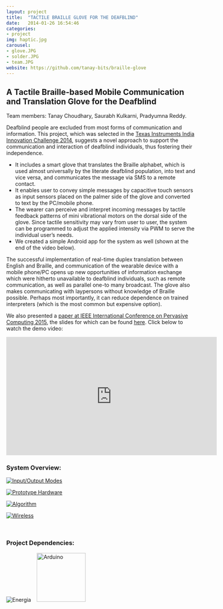 ```yaml
---
layout: project
title:  "TACTILE BRAILLE GLOVE FOR THE DEAFBLIND"
date:   2014-01-26 16:54:46
categories:
- project
img: haptic.jpg
carousel:
- glove.JPG
- solder.JPG
- team.JPG
website: https://github.com/tanay-bits/braille-glove
---
```

A Tactile Braille-based Mobile Communication and Translation Glove for the Deafblind
------------------------------

Team members: Tanay Choudhary, Saurabh Kulkarni, Pradyumna Reddy.   

Deafblind people are excluded from most forms of communication and information. This project, which was selected in the [Texas Instruments India Innovation Challenge 2014](https://e2e.ti.com/group/universityprogram/w/contests/2411.innovation-challenge-india), suggests a novel approach to support the communication and interaction of deafblind individuals, thus fostering their independence.

*   It includes a smart glove that translates the Braille alphabet, which is used almost universally by the literate deafblind population, into text and vice versa, and communicates the message via SMS to a remote contact. 
*   It enables user to convey simple messages by capacitive touch sensors as input sensors placed on the palmer side of the glove and converted to text by the PC/mobile phone. 
*   The wearer can perceive and interpret incoming messages by tactile feedback patterns of mini vibrational motors on the dorsal side of the glove. Since tactile sensitivity may vary from user to user, the system can be programmed to adjust the applied intensity via PWM to serve the individual user’s needs. 
*   We created a simple Android app for the system as well (shown at the end of the video below).  

The successful implementation of real-time duplex translation between English and Braille, and communication of the wearable device with a mobile phone/PC opens up new opportunities of information exchange which were hitherto unavailable to deafblind individuals, such as remote communication, as well as parallel one-to many broadcast. The glove also makes communicating with laypersons without knowledge of Braille possible. Perhaps most importantly, it can reduce dependence on trained interpreters (which is the most common but expensive option).  

We also presented a [paper at IEEE International Conference on Pervasive Computing 2015](http://dx.doi.org/10.1109/PERVASIVE.2015.7087033), the slides for which can be found [here](https://docs.google.com/presentation/d/1R4dQdzcAwUj9ac4KicE1NXhzODKzou9lrBKYr4DCpxQ/edit?usp=sharing). Click below to watch the demo video:

<iframe width="560" height="315" src="https://www.youtube.com/embed/ONnZ_HP-dzM" frameborder="0" allowfullscreen></iframe> 

### System Overview:  

[![Input/Output Modes](http://i.imgur.com/wnVoP3r.png?1)](http://i.imgur.com/wnVoP3r.png?1 "Click to see full image")  

[![Prototype Hardware](http://i.imgur.com/bFXVYvd.jpg?1)](http://i.imgur.com/bFXVYvd.jpg?1 "Click to see full image")   

[![Algorithm](http://i.imgur.com/N8BBMIQ.png?1)](http://i.imgur.com/N8BBMIQ.png?1 "Click to see full image")   

[![Wireless](http://i.imgur.com/8kZsEx9.png?1)](http://i.imgur.com/8kZsEx9.png?1 "Click to see full image")  

<br />  

### Project Dependencies:

![Energia](https://www.ti.com/ww/en/launchpad/img/launchpad-energia-logo.png)&nbsp; &nbsp;
<img src="http://fizz.kiersmcfarlane.com/wp-content/uploads/2014/02/arduino_logo1.png" alt="Arduino" height="130" width="130">